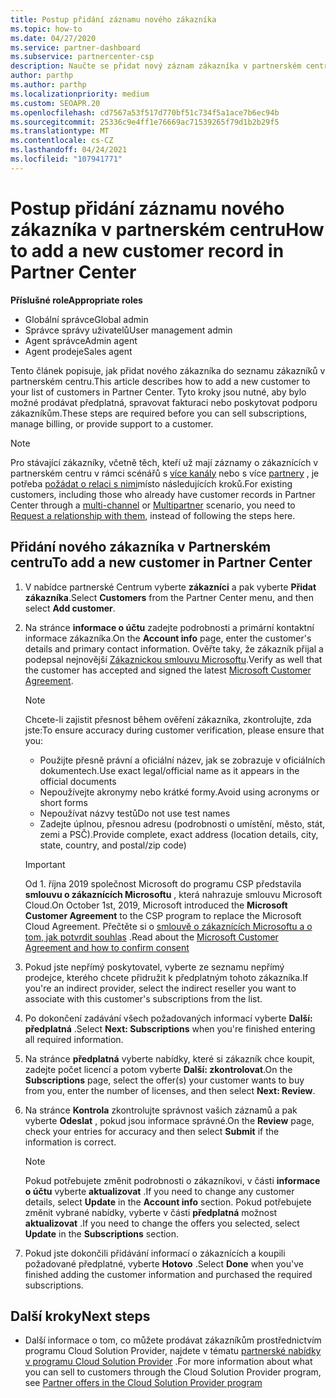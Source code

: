 ```yaml
---
title: Postup přidání záznamu nového zákazníka
ms.topic: how-to
ms.date: 04/27/2020
ms.service: partner-dashboard
ms.subservice: partnercenter-csp
description: Naučte se přidat nový záznam zákazníka v partnerském centru. Pak můžete prodávat předplatné zákazníka, spravovat fakturaci nebo poskytovat zákaznickou podporu.
author: parthp
ms.author: parthp
ms.localizationpriority: medium
ms.custom: SEOAPR.20
ms.openlocfilehash: cd7567a53f517d770bf51c734f5a1ace7b6ec94b
ms.sourcegitcommit: 25336c9e4ff1e76669ac71539265f79d1b2b29f5
ms.translationtype: MT
ms.contentlocale: cs-CZ
ms.lasthandoff: 04/24/2021
ms.locfileid: "107941771"
---
```

# <a name="how-to-add-a-new-customer-record-in-partner-center"></a><span data-ttu-id="63c1b-104">Postup přidání záznamu nového zákazníka v partnerském centru</span><span class="sxs-lookup"><span data-stu-id="63c1b-104">How to add a new customer record in Partner Center</span></span>

<span data-ttu-id="63c1b-105">**Příslušné role**</span><span class="sxs-lookup"><span data-stu-id="63c1b-105">**Appropriate roles**</span></span>

- <span data-ttu-id="63c1b-106">Globální správce</span><span class="sxs-lookup"><span data-stu-id="63c1b-106">Global admin</span></span>
- <span data-ttu-id="63c1b-107">Správce správy uživatelů</span><span class="sxs-lookup"><span data-stu-id="63c1b-107">User management admin</span></span>
- <span data-ttu-id="63c1b-108">Agent správce</span><span class="sxs-lookup"><span data-stu-id="63c1b-108">Admin agent</span></span>
- <span data-ttu-id="63c1b-109">Agent prodeje</span><span class="sxs-lookup"><span data-stu-id="63c1b-109">Sales agent</span></span>

<span data-ttu-id="63c1b-110">Tento článek popisuje, jak přidat nového zákazníka do seznamu zákazníků v partnerském centru.</span><span class="sxs-lookup"><span data-stu-id="63c1b-110">This article describes how to add a new customer to your list of customers in Partner Center.</span></span> <span data-ttu-id="63c1b-111">Tyto kroky jsou nutné, aby bylo možné prodávat předplatná, spravovat fakturaci nebo poskytovat podporu zákazníkům.</span><span class="sxs-lookup"><span data-stu-id="63c1b-111">These steps are required before you can sell subscriptions, manage billing, or provide support to a customer.</span></span>

>[!NOTE]
><span data-ttu-id="63c1b-112">Pro stávající zákazníky, včetně těch, kteří už mají záznamy o zákaznících v partnerském centru v rámci scénářů s [více kanály](multichannel.md) nebo s více [partnery](multipartner.md) , je potřeba [požádat o relaci s nimi](request-a-relationship-with-a-customer.md)místo následujících kroků.</span><span class="sxs-lookup"><span data-stu-id="63c1b-112">For existing customers, including those who already have customer records in Partner Center through a [multi-channel](multichannel.md) or [Multipartner](multipartner.md) scenario, you need to [Request a relationship with them](request-a-relationship-with-a-customer.md), instead of following the steps here.</span></span>

## <a name="to-add-a-new-customer-in-partner-center"></a><span data-ttu-id="63c1b-113">Přidání nového zákazníka v Partnerském centru</span><span class="sxs-lookup"><span data-stu-id="63c1b-113">To add a new customer in Partner Center</span></span>

1. <span data-ttu-id="63c1b-114">V nabídce partnerské Centrum vyberte **zákazníci** a pak vyberte **Přidat zákazníka**.</span><span class="sxs-lookup"><span data-stu-id="63c1b-114">Select **Customers** from the Partner Center menu, and then select **Add customer**.</span></span>

2. <span data-ttu-id="63c1b-115">Na stránce **informace o účtu** zadejte podrobnosti a primární kontaktní informace zákazníka.</span><span class="sxs-lookup"><span data-stu-id="63c1b-115">On the **Account info** page, enter the customer's details and primary contact information.</span></span> <span data-ttu-id="63c1b-116">Ověřte taky, že zákazník přijal a podepsal nejnovější [Zákaznickou smlouvu Microsoftu](agreements.md).</span><span class="sxs-lookup"><span data-stu-id="63c1b-116">Verify as well that the customer has accepted and signed the latest [Microsoft Customer Agreement](agreements.md).</span></span>

   >[!NOTE]
   >
   ><span data-ttu-id="63c1b-117">Chcete-li zajistit přesnost během ověření zákazníka, zkontrolujte, zda jste:</span><span class="sxs-lookup"><span data-stu-id="63c1b-117">To ensure accuracy during customer verification, please ensure that you:</span></span>
   >
   >- <span data-ttu-id="63c1b-118">Použijte přesně právní a oficiální název, jak se zobrazuje v oficiálních dokumentech.</span><span class="sxs-lookup"><span data-stu-id="63c1b-118">Use exact legal/official name as it appears in the official documents</span></span>
   >- <span data-ttu-id="63c1b-119">Nepoužívejte akronymy nebo krátké formy.</span><span class="sxs-lookup"><span data-stu-id="63c1b-119">Avoid using acronyms or short forms</span></span>
   >- <span data-ttu-id="63c1b-120">Nepoužívat názvy testů</span><span class="sxs-lookup"><span data-stu-id="63c1b-120">Do not use test names</span></span>
   >- <span data-ttu-id="63c1b-121">Zadejte úplnou, přesnou adresu (podrobnosti o umístění, město, stát, zemi a PSČ).</span><span class="sxs-lookup"><span data-stu-id="63c1b-121">Provide complete, exact address (location details, city, state, country, and postal/zip code)</span></span>

   >[!IMPORTANT]
   > <span data-ttu-id="63c1b-122">Od 1. října 2019 společnost Microsoft do programu CSP představila **smlouvu o zákaznících Microsoftu** , která nahrazuje smlouvu Microsoft Cloud.</span><span class="sxs-lookup"><span data-stu-id="63c1b-122">On October 1st, 2019, Microsoft introduced the **Microsoft Customer Agreement** to the CSP program to replace the Microsoft Cloud Agreement.</span></span> <span data-ttu-id="63c1b-123">Přečtěte si o [smlouvě o zákaznících Microsoftu a o tom, jak potvrdit souhlas](confirm-customer-agreement.md) .</span><span class="sxs-lookup"><span data-stu-id="63c1b-123">Read about the [Microsoft Customer Agreement and how to confirm consent](confirm-customer-agreement.md)</span></span>
  
3. <span data-ttu-id="63c1b-124">Pokud jste nepřímý poskytovatel, vyberte ze seznamu nepřímý prodejce, kterého chcete přidružit k předplatným tohoto zákazníka.</span><span class="sxs-lookup"><span data-stu-id="63c1b-124">If you're an indirect provider, select the indirect reseller you want to associate with this customer's subscriptions from the list.</span></span>

4. <span data-ttu-id="63c1b-125">Po dokončení zadávání všech požadovaných informací vyberte **Další: předplatná** .</span><span class="sxs-lookup"><span data-stu-id="63c1b-125">Select **Next: Subscriptions** when you're finished entering all required information.</span></span>

5. <span data-ttu-id="63c1b-126">Na stránce **předplatná** vyberte nabídky, které si zákazník chce koupit, zadejte počet licencí a potom vyberte **Další: zkontrolovat**.</span><span class="sxs-lookup"><span data-stu-id="63c1b-126">On the **Subscriptions** page, select the offer(s) your customer wants to buy from you, enter the number of licenses, and then select **Next: Review**.</span></span>

6. <span data-ttu-id="63c1b-127">Na stránce **Kontrola** zkontrolujte správnost vašich záznamů a pak vyberte **Odeslat** , pokud jsou informace správné.</span><span class="sxs-lookup"><span data-stu-id="63c1b-127">On the **Review** page, check your entries for accuracy and then select **Submit** if the information is correct.</span></span>

   >[!NOTE]
   ><span data-ttu-id="63c1b-128">Pokud potřebujete změnit podrobnosti o zákazníkovi, v části **informace o účtu** vyberte **aktualizovat** .</span><span class="sxs-lookup"><span data-stu-id="63c1b-128">If you need to change any customer details, select **Update** in the **Account info** section.</span></span> <span data-ttu-id="63c1b-129">Pokud potřebujete změnit vybrané nabídky, vyberte v části **předplatná** možnost **aktualizovat** .</span><span class="sxs-lookup"><span data-stu-id="63c1b-129">If you need to change the offers you selected, select **Update** in the **Subscriptions** section.</span></span>

7. <span data-ttu-id="63c1b-130">Pokud jste dokončili přidávání informací o zákaznících a koupili požadované předplatné, vyberte **Hotovo** .</span><span class="sxs-lookup"><span data-stu-id="63c1b-130">Select **Done** when you've finished adding the customer information and purchased the required subscriptions.</span></span>

## <a name="next-steps"></a><span data-ttu-id="63c1b-131">Další kroky</span><span class="sxs-lookup"><span data-stu-id="63c1b-131">Next steps</span></span>

- <span data-ttu-id="63c1b-132">Další informace o tom, co můžete prodávat zákazníkům prostřednictvím programu Cloud Solution Provider, najdete v tématu [partnerské nabídky v programu Cloud Solution Provider](csp-offers.md) .</span><span class="sxs-lookup"><span data-stu-id="63c1b-132">For more information about what you can sell to customers through the Cloud Solution Provider program, see [Partner offers in the Cloud Solution Provider program](csp-offers.md)</span></span>


